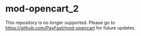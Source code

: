 # mod-opencart_2

This repository is no longer supported. Please go to https://github.com/PayFast/mod-opencart for future updates.

